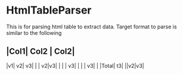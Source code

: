 # HtmlTableParser

This is for parsing html table to extract data. 
Target format to parse is similar to the following

|Col1| Col2 | Col2|
-------------------
|v1| v2| v3|
| | v2|v3|
| | | v3|
| | | v3|
| |Total| t3|
||v2|v3|
